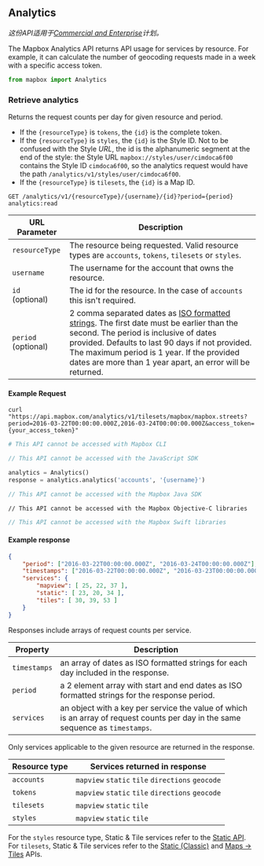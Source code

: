 ## Analytics

<!-- preview -->

*这份API适用于[Commercial and Enterprise](https://www.mapbox.com/pricing/)计划。*

The Mapbox Analytics API returns API usage for services by resource. For example, it can calculate the number of geocoding requests made in a week with a specific access token.

```python
from mapbox import Analytics
```

### Retrieve analytics

Returns the request counts per day for given resource and period.

* If the `{resourceType}` is `tokens`, the `{id}` is the complete token.
* If the `{resourceType}` is `styles`, the `{id}` is the Style ID. Not to be confused with the Style _URL_, the id is the alphanumeric segment at the end of the style: the Style URL `mapbox://styles/user/cimdoca6f00` contains the Style ID `cimdoca6f00`, so the analytics request would have the path `/analytics/v1/styles/user/cimdoca6f00`.
* If the `{resourceType}` is `tilesets`, the `{id}` is a Map ID.

```endpoint
GET /analytics/v1/{resourceType}/{username}/{id}?period={period} analytics:read
```

URL Parameter | Description
--- | ---
`resourceType` | The resource being requested. Valid resource types are `accounts`, `tokens`, `tilesets` or `styles`.
`username` | The username for the account that owns the resource.
`id` <br /> (optional) | The id for the resource. In the case of `accounts` this isn't required.
`period` <br /> (optional) | 2 comma separated dates as [ISO formatted strings](#dates). The first date must be earlier than the second. The period is inclusive of dates provided. Defaults to last 90 days if not provided. The maximum period is 1 year. If the provided dates are more than 1 year apart, an error will be returned.


#### Example Request

```curl
curl "https://api.mapbox.com/analytics/v1/tilesets/mapbox/mapbox.streets?period=2016-03-22T00:00:00.000Z,2016-03-24T00:00:00.000Z&access_token={your_access_token}"
```

```bash
# This API cannot be accessed with Mapbox CLI
```

```javascript
// This API cannot be accessed with the JavaScript SDK
```

```python
analytics = Analytics()
response = analytics.analytics('accounts', '{username}')
 ```

 ```java
// This API cannot be accessed with the Mapbox Java SDK
```

```objc
// This API cannot be accessed with the Mapbox Objective-C libraries
```

 ```swift
// This API cannot be accessed with the Mapbox Swift libraries
```

#### Example response


```json
{
    "period": ["2016-03-22T00:00:00.000Z", "2016-03-24T00:00:00.000Z"],
    "timestamps": ["2016-03-22T00:00:00.000Z", "2016-03-23T00:00:00.000Z", "2016-03-24T00:00:00.000Z"],
    "services": {
        "mapview": [ 25, 22, 37 ],
        "static": [ 23, 20, 34 ],
        "tiles": [ 30, 39, 53 ]
    }
}
```

Responses include arrays of request counts per service.

Property | Description
--- | ---
`timestamps` | an array of dates as ISO formatted strings for each day included in the response.
`period` | a 2 element array with start and end dates as ISO formatted strings for the response period.
`services` | an object with a key per service the value of which is an array of request counts per day in the same sequence as `timestamps`.

Only services applicable to the given resource are returned in the response.

Resource type | Services returned in response
--- | ---
`accounts` | `mapview` `static` `tile` `directions` `geocode`
`tokens` | `mapview` `static` `tile` `directions` `geocode`
`tilesets` | `mapview` `static` `tile`
`styles` | `mapview` `static` `tile`

For the `styles` resource type, Static & Tile services refer to the [Static API](#static). For `tilesets`, Static & Tile services refer to the [Static (Classic)](#static-classic) and [Maps → Tiles](#retrieve-tiles) APIs.
